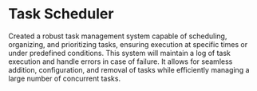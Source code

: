 # Task Scheduler

Created a robust task management system capable of scheduling, organizing, and prioritizing tasks, ensuring execution at specific times or under predefined conditions. This system will maintain a log of task execution and handle errors in case of failure. It allows for seamless addition, configuration, and removal of tasks while efficiently managing a large number of concurrent tasks.
